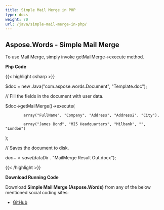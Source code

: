 ```yaml
---
title: Simple Mail Merge in PHP
type: docs
weight: 70
url: /java/simple-mail-merge-in-php/
---
```


## **Aspose.Words - Simple Mail Merge**
To use Mail Merge, simply invoke getMailMerge->execute method.

**Php Code**

{{< highlight csharp >}}

 $doc = new Java("com.aspose.words.Document", "Template.doc");

// Fill the fields in the document with user data.

$doc->getMailMerge()->execute(

            array("FullName", "Company", "Address", "Address2", "City"),

            array("James Bond", "MI5 Headquarters", "Milbank", "", "London")

);

// Saves the document to disk.

$doc->save($dataDir . "MailMerge Result Out.docx");

{{< /highlight >}}

**Download Running Code**

Download **Simple Mail Merge (Aspose.Words)** from any of the below mentioned social coding sites:

- [GitHub](https://github.com/aspose-words/Aspose.Words-for-Java/blob/master/Plugins/Aspose_Words_Java_for_PHP/src/quickstart/simplemailmerge/php/SimpleMailMerge.php)
